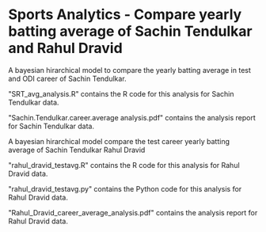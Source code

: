 # Sports Analytics - Compare yearly batting average of Sachin Tendulkar and Rahul Dravid

A bayesian hirarchical model to compare the yearly batting average in test and ODI career of Sachin Tendulkar. 

"SRT_avg_analysis.R" contains the R code for this analysis for Sachin Tendulkar data. 

"Sachin.Tendulkar.career.average analysis.pdf" contains the analysis report for Sachin Tendulkar data.

A bayesian hirarchical model compare the test career yearly batting average of Sachin Tendulkar Rahul Dravid

"rahul_dravid_testavg.R" contains the R code for this analysis for Rahul Dravid data. 

"rahul_dravid_testavg.py" contains the Python code for this analysis for Rahul Dravid data.

"Rahul_Dravid_career_average_analysis.pdf" contains the analysis report for Rahul Dravid data.
